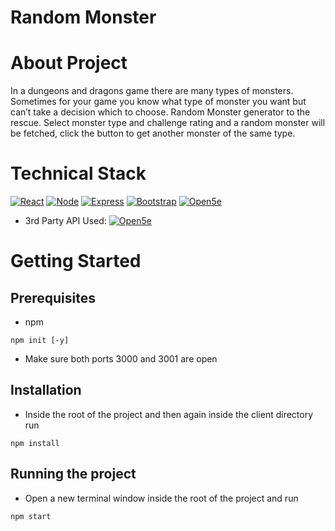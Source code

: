 # Random Monster

# About Project

In a dungeons and dragons game there are many types of monsters.  Sometimes for your game you know what type of monster you want but can’t take a decision which to choose. Random Monster generator to the rescue.  Select monster type and challenge rating and a random monster will be fetched, click the button to get another monster of the same type.

# Technical Stack
 [![React][React.js]][React-url]
 [![Node][Node.js]][Node-url]
 [![Express][express]][express-url]
 [![Bootstrap][Bootstrap.com]][Bootstrap-url]
  [![Open5e][open5e]][open5e-url]
- 3rd Party API Used: 
[![Open5e][open5e]][open5e-url]
# Getting Started
## Prerequisites
- npm
```node
npm init [-y]
```

- Make sure both ports 3000 and 3001 are open
## Installation
- Inside the root of the project and then again inside the client directory run
```node
npm install
```
## Running the project
- Open a new terminal window inside the root of the project and run
```node
npm start
```

[React.js]: https://img.shields.io/badge/React-20232A?style=for-the-badge&logo=react&logoColor=61DAFB
[React-url]: https://reactjs.org/
[Bootstrap.com]: https://img.shields.io/badge/Bootstrap-563D7C?style=for-the-badge&logo=bootstrap&logoColor=white
[Bootstrap-url]: https://getbootstrap.com
[Node.js]: https://img.shields.io/badge/Node.js-339933?style=for-the-badge&logo=nodedotjs&logoColor=white
[Node-url]: https://nodejs.org
[express]: https://img.shields.io/badge/Express.js-000000?style=for-the-badge&logo=express&logoColor=white
[express-url]: https://expressjs.com
[open5e]: https://img.shields.io/badge/Open5e-FF6F00?style=for-the-badge&logo=open5e&logoColor=white
[open5e-url]: https://api.open5e.com/


